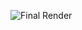 ![Final Render](https://github.com/bennett-krubakar/Spartan-Helmet-3D-Model/blob/master/images/SpartanHelmet_finalRender.jpg)
